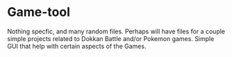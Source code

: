 # Game-tool
Nothing specfic, and many random files. Perhaps will have files for a couple simple projects related to Dokkan Battle and/or Pokemon games. Simple GUI that help with certain aspects of the Games.
